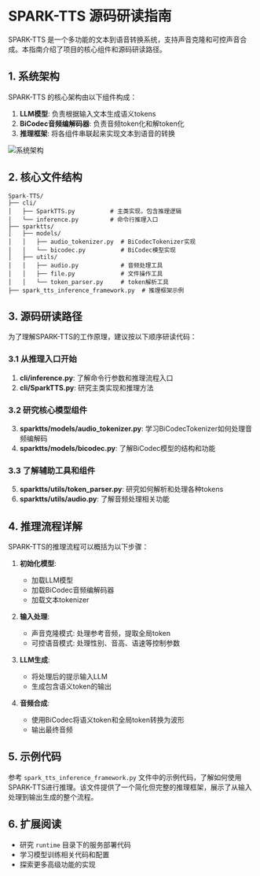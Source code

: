# SPARK-TTS 源码研读指南

SPARK-TTS 是一个多功能的文本到语音转换系统，支持声音克隆和可控声音合成。本指南介绍了项目的核心组件和源码研读路径。

## 1. 系统架构

SPARK-TTS 的核心架构由以下组件构成：

1. **LLM模型**: 负责根据输入文本生成语义tokens
2. **BiCodec音频编解码器**: 负责音频token化和解token化
3. **推理框架**: 将各组件串联起来实现文本到语音的转换

![系统架构](https://mermaid.ink/img/pako:eNptUs1uwjAMfhUr5w7MmqYJdmDtRdq0A-OwQ4mtUBbcKnFGkYa8-9K0lA1y8sfn7_OPZwocnZEQxwwxc6zr3dbKNwmHZU9UxSXDJnPbB8wsMZ5fbotCRqbNQpuYSndEv7nD9AmDdtSMTmBHo0k5KfFgGjq0hLZIgbxCwxRK6lSR5F7uF3UFPz3llXdnOHE8y6WXS_-7p8q1tGdYBmMDrhJm1sBSO2SWOWNLYXbjnXK3-vn_xCrBRb8H8VOdJ_w2jLQ2C7dBp3zUWIZRcukhIzY7HVRUZsKiZ_kquCMXhMaFQnLF__4mfI9x60NMYKtdZXd-QKcQOxWzGRz9KAY4GBWsM-q50sBvS1O-r1h3xNDCuRWK3fOIqUbX0LAmAXFDXCQVUYhPHWHhNqgcDRnwwfN63cX-A5R9oaU?type=png)

## 2. 核心文件结构

```
Spark-TTS/
├── cli/
│   ├── SparkTTS.py          # 主类实现，包含推理逻辑
│   └── inference.py         # 命令行推理入口
├── sparktts/
│   ├── models/
│   │   ├── audio_tokenizer.py  # BiCodecTokenizer实现
│   │   └── bicodec.py          # BiCodec模型实现
│   ├── utils/
│   │   ├── audio.py            # 音频处理工具
│   │   ├── file.py             # 文件操作工具
│   │   └── token_parser.py     # token解析工具
├── spark_tts_inference_framework.py  # 推理框架示例
```

## 3. 源码研读路径

为了理解SPARK-TTS的工作原理，建议按以下顺序研读代码：

### 3.1 从推理入口开始

1. **cli/inference.py**: 了解命令行参数和推理流程入口
2. **cli/SparkTTS.py**: 研究主类实现和推理方法

### 3.2 研究核心模型组件

3. **sparktts/models/audio_tokenizer.py**: 学习BiCodecTokenizer如何处理音频编解码
4. **sparktts/models/bicodec.py**: 了解BiCodec模型的结构和功能

### 3.3 了解辅助工具和组件

5. **sparktts/utils/token_parser.py**: 研究如何解析和处理各种tokens
6. **sparktts/utils/audio.py**: 了解音频处理相关功能

## 4. 推理流程详解

SPARK-TTS的推理流程可以概括为以下步骤：

1. **初始化模型**:
   - 加载LLM模型
   - 加载BiCodec音频编解码器
   - 加载文本tokenizer

2. **输入处理**:
   - 声音克隆模式: 处理参考音频，提取全局token
   - 可控语音模式: 处理性别、音高、语速等控制参数

3. **LLM生成**:
   - 将处理后的提示输入LLM
   - 生成包含语义token的输出

4. **音频合成**:
   - 使用BiCodec将语义token和全局token转换为波形
   - 输出最终音频

## 5. 示例代码

参考 `spark_tts_inference_framework.py` 文件中的示例代码，了解如何使用SPARK-TTS进行推理。该文件提供了一个简化但完整的推理框架，展示了从输入处理到输出生成的整个流程。

## 6. 扩展阅读

- 研究 `runtime` 目录下的服务部署代码
- 学习模型训练相关代码和配置
- 探索更多高级功能的实现
